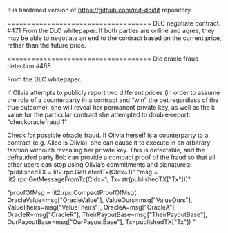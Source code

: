 It is hardened version of https://github.com/mit-dci/lit repository.

====================================
DLC negotiate contract. #471
From the DLC whitepaper:
If both parties are online and agree, they may be able to negotiate an end to the contract based on the current price, rather than the future price.


====================================
Dlc oracle fraud detection #468

From the DLC whitepaper.

If Olivia attempts to publicly report two different prices (in order to assume the role of a counterparty in a contract and “win” the bet regardless of the true outcome), she will reveal her permanent private key, as well as the k value for the particular contract she attempted to double-report:
"checkoraclefraud 1"

Check for possible ofracle fraud. If Olivia herself is a counterparty to a contract (e.g. Alice is Olivia), she can cause it to execute in an arbitrary fashion withouth revealing her private key.
This is detectable, and the defrauded party Bob can provide a compact proof of the fraud so that all other users can stop using Olivia’s commitments and signatures:
"publishedTX = lit2.rpc.GetLatestTx(CIdx=1)"
"msg = lit2.rpc.GetMessageFromTx(CIdx=1, Tx=str(publishedTX["Tx"]))"

"proofOfMsg = lit2.rpc.CompactProofOfMsg(
OracleValue=msg["OracleValue"],
ValueOurs=msg["ValueOurs"],
ValueTheirs=msg["ValueTheirs"],
OracleA=msg["OracleA"],
OracleR=msg["OracleR"],
TheirPayoutBase=msg["TheirPayoutBase"],
OurPayoutBase=msg["OurPayoutBase"], Tx=publishedTX["Tx"])
"
